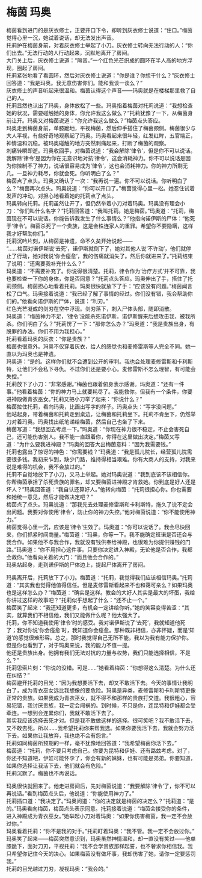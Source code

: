 # 梅茵 玛奥
梅茵看到进门的是灰衣修士，正要开口下令，却听到灰衣修士说道：“住口。”梅茵觉得心里一沉，她试着说话，却无法发出声音。  
托莉护在梅茵身前，对着灰衣修士举起了小刀。灰衣修士转向无法行动的人：“你们出去。”无法行动的人行动起来，沉默地离开了房间。  
大门关上后，灰衣修士说道：“隔音。”一个红色光芒织成的圆环在半人高的地方浮现，圈起了房间。  
托莉紧张地看了看圆环，然后对灰衣修士说道：“你是谁？你想干什么？”灰衣修士回答道：“我是玛奥。我无意伤害你们。能和我谈一谈么？”  
灰衣修士的声音听起来很温和。梅茵认得这个声音——玛奥就是在楼梯那里救了自己的人。  
托莉显然也认出了玛奥，身体放松了一些。玛奥指着梅茵对托莉说道：“我想检查她的状况，需要碰触她的身体，你允许我这么做么？”托莉犹豫了一下，从梅茵身前让开。玛奥又对梅茵说道：“你允许我这么做么？”梅茵点头答应。  
玛奥走到梅茵身前，单膝跪地，平视梅茵，然后伸手搭住了梅茵颈侧。梅茵很少与大人平视，有些好奇地观察起了玛奥。玛奥看起来很年轻，红发红眸，五官端正，神情温和沉稳。被玛奥碰触的地方突然刺痛起来，打断了梅茵的观察。  
刺痛转瞬即逝。玛奥收回手，对梅茵说道：“我会解除‘律令’，但是你不可以说话。我解除‘律令’是因为你在无意识地对抗‘律令’，这会消耗神力。你不可以说话是因为你控制不了神力，说话很容易成为‘律令’，这也会消耗神力。你的神力所剩无几。一旦神力耗尽，你就会死。你听明白了么？”  
梅茵点了点头。玛奥又确认了一次：“我再说一遍。你不可以说话。你听明白了么？”梅茵再次点头。玛奥说道：“你可以开口了。”梅茵觉得心里一松。她忍住试着发声的冲动，对担心地看着她的托莉点了点头。  
玛奥转向托莉。托莉虽然让开了，但仍然举着小刀对着玛奥。玛奥没有理会小刀：“你们叫什么名字？”托莉回答道：“我叫托莉。她是梅茵。”玛奥道：“托莉，梅茵现在不可以说话。你能告诉我发生了什么事情么？”他指向诺伊斯的尸体：“他死于‘律令’。梅茵杀死了一个贵族，这是会株连家人的重罪。希望你不要隐瞒，这样我才好帮助你们。”  
托莉沉吟片刻，从梅茵是神遗，命不久矣开始说起——  
“……梅茵对诺伊斯说‘去死’，诺伊斯就倒下了，她对其他人说‘不许动’，他们就停止了行动，她对我说‘你会痊愈’，我的伤痛就消失了。然后你就进来了。”托莉结束了说明：“还需要我补充什么么？”  
玛奥道：“不需要补充了。你说得很清楚。托莉，律令作为‘治疗方式’并不可靠，我也要检查一下你的身体，你是否同意？”托莉点头答应。玛奥伸出了手，搭住了托莉颈侧。梅茵担心地看着托莉。玛奥很快就放下了手：“应该没有问题。”梅茵闻言松了口气。玛奥接着说道：“我已经了解了事情的经过。你们没有错，我会帮助你们的。”他看向诺伊斯的尸体，说道：“利刃。”  
红色光芒凝成的剑刃在空中浮现。剑刃落下，刺入尸体头部，随即消散。  
玛奥道：“梅茵神力不足，‘律令’没能杀死诺伊斯。诺伊斯醒来后想攻击我，被我所杀。你们明白了么？”托莉愣了一下：“那你怎么办？”玛奥道：“我是贵族出身，有脱罪的办法。你们不用为我担心。”  
托莉看着玛奥的灰衣：“你是贵族？”  
梅茵也很意外。玛奥不仅穿着灰衣，给人的感觉也和麦修雷斯等人完全不同。她一直以为玛奥也是神遗。  
玛奥道：“是的。这样你们就不会遭到公开的审判。我也会处理麦修雷斯和卡利斯特，让他们不会私下寻仇。不过你们还是要小心。麦修雷斯不怎么理智，有可能会失控。”  
托莉放下了小刀：“非常感谢。”梅茵也跟着俯身表示感谢。玛奥道：“还有一件事。”他看着梅茵：“你的神力马上就要耗尽了。我能救你。但我有一个条件，你要进神殿做青衣巫女。”托莉又把小刀举了起来：“你说什么？”  
梅茵拉住托莉，看向玛奥，比画出写字的样子。玛奥点头：“写字没问题。”  
他站起身，带着梅茵和托莉走到桌边，让梅茵和托莉坐下。托莉不肯坐下，仍然举刀对着玛奥。玛奥找出纸笔递给梅茵，然后自己也坐了下来。  
梅茵写道：“我想回去考虑一下。”玛奥道：“你现在神力很不稳定，不止会害死自己，还可能伤害别人。我不能一直跟着你，你得在这里做出决定。”梅茵又写道：“为什么要我进神殿？”玛奥的回答大出梅茵意料：“因为我需要钱。”  
托莉也露出了惊讶的神色：“你需要钱？”玛奥道：“我是孤儿院长，经营孤儿院需要很多钱。我初来乍到，缺少门路，维持得相当艰难。你有大商人的支持，对我来说是难得的机会，我不会放过的。”  
托莉不自觉地放下了小刀，又马上举起。她对玛奥说道：“我到底该不该相信你。你帮梅茵承担了杀死贵族的罪名，却又要梅茵进神殿才肯救她。你到底是好人还是坏人？”玛奥回答道：“我自认还算好人。”他转向梅茵：“托莉很担心你。你也需要和她统一意见，然后才能做决定吧？”  
梅茵点了点头。玛奥说道：“那我先去处理麦修雷斯和卡利斯特，拖久了说不定会出问题。我要对你使用‘律令’，防止你的神力失控。”他对梅茵说道：“你不能使用神力。”  
梅茵觉得心里一沉，应该是‘律令’生效了。玛奥道：“你可以说话了。我会尽快回来，你们抓紧时间商量。”梅茵道：“玛奥，你等一下。我不能确定班诺是否还会与我合作。如果他不与我合作，我就没有钱供奉给神殿，也很难为你提供赚钱的门路。”玛奥道：“你不用担心这件事。只要你决定进入神殿，无论他是否合作，我都会救你。”他看向关着的大门：“而且他会合作的。”  
玛奥站起身，走到诺伊斯的尸体边上，提起尸体离开了房间。  


玛奥离开后，托莉放下了小刀。梅茵道：“托莉，我觉得我们应该相信玛奥。”托莉道：“其实我也觉得他值得信任。但是麦修雷斯看起来不也和蔼可亲么？如果玛奥也是这样怎么办？”梅茵道：“确实是这样。教会的大好人其实是最大的坏蛋，我给你讲过这样的故事吧？”托莉似乎想起了什么：“还不止一个。”  
梅茵笑了起来：“我还知道更多，有机会一定讲给你听。”她的笑容变得苦涩：“其实，就算我们不相信他，我们又能做什么呢？他太强大了。  
托莉，你不知道我使用‘律令’时的感受。我对诺伊斯说了‘去死’，我就知道他死了；我对你说‘你会痊愈’时，我知道你会痊愈。那种既非相信，亦非怀疑，而是‘知道’的感觉很难形容。总之，那时我觉得自己无所不能，我以为我有能力保护你。但是你也看到了，对于玛奥来说，我的能力不值一提。  
他还是贵族出身。他拥有我们无法对抗的力量与权势，我们只能选择相信，不是么？”  
托莉思索片刻：“你说的没错。可是……”她看着梅茵：“你想得这么清楚。为什么还在纠结？”  
梅茵避开托莉的目光：“因为我想要活下去，却又不敢活下去。今天的事情让我明白了，成为青衣巫女远比我想像的要危险。玛奥是异类，麦修雷斯和卡利斯特更像正常的贵族。如果我成为青衣巫女，就不得不和那样的贵族打交道。我很粗心，容易犯错，我讨厌贵族，我一定会闯祸的。到时候，不只是你，连昆特和伊娃都会受牵连。一想到会连累你们，我就不敢活下去了。  
其实我应该选择去死才对。但是我不敢做这样的选择。很可笑吧？我不敢活下去，又不敢去死。所以……我希望托莉你来帮我选。如果你要我活下去，我就会努力活下去。如果你让我放弃，我也绝不会有怨言。”  
托莉如同梅茵所预期的一样，毫不犹豫地回答道：“我希望梅茵你活下去。”  
梅茵道：“托莉，你不要只考虑自己。你要为昆特和伊娃、还有路兹考虑。对了，你还不知道吧，伊娃可能怀孕了，你会有新的妹妹，也有可能是弟弟。你要知道，如果你选择让我活下去，他们就会有危险。”  
托莉沉默了。梅茵也不再说话。  


玛奥很快就回来了。他走进房间后，先对梅茵说道：“我要解除‘律令’了，你不可以再说话。”看到梅茵点头后，他说道：“你能使用神力了。”  
托莉插口道：“我决定了。”玛奥问道：“你的决定就是梅茵的决定么？”托莉道：“是的。”玛奥看向梅茵，梅茵点头表示同意。托莉接着说道：“梅茵会接受你的条件，进入神殿成为青衣巫女。”她举起小刀对着玛奥：“如果你伤害梅茵，我一定不会放过你。”  
玛奥看着托莉：“你不是我的对手。”托莉盯着玛奥：“我不管。我一定不会放过你。”  
玛奥笑了起来——梅茵突然意识到，玛奥虽然神情温和，却一直没有笑过——他单膝跪下，面对刀刃，平视托莉：“我不会学贵族那样起誓，也不奢求你相信我。我只希望你记住今天的决心。如果梅茵没有做坏事，我却伤害了她，请你一定要惩罚我。”  
托莉的目光越过刀刃，凝视玛奥：“我会的。”  


